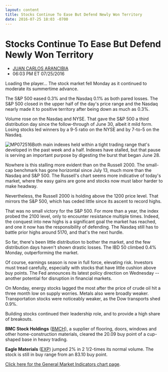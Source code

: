 ```yaml
---
layout: content
title: Stocks Continue To Ease But Defend Newly Won Territory
date: 2016-07-25 18:03 -0700
---
```



Stocks Continue To Ease But Defend Newly Won Territory
=======================================================




* [JUAN CARLOS ARANCIBIA](https://www.investors.com/author/arancibiaj/ "Posts by JUAN CARLOS ARANCIBIA")
* 06:03 PM ET 07/25/2016




Loading the player...
The stock market fell Monday as it continued to moderate its summertime advance.


The S&P 500 eased 0.3% and the Nasdaq 0.1% as both pared losses. The S&P 500 closed in the upper half of the day's price range and the Nasdaq nearly made it to positive territory after being down as much as 0.3%.


Volume rose on the Nasdaq and NYSE. That gave the S&P 500 a third distribution day since the follow-through of June 30, albeit it mild form. Losing stocks led winners by a 9-5 ratio on the NYSE and by 7-to-5 on the Nasdaq.


![MP072516](https://www.investors.com/wp-content/uploads/2016/07/MP072516-184x300.jpg)Both main indexes held within a tight trading range that's developed in the past week and a half. Indexes have stalled, but that pause is serving an important purpose by digesting the burst that began June 28.


Nowhere is this stalling more evident than on the Russell 2000. The small-cap benchmark has gone horizontal since July 13, much more than the Nasdaq and S&P 500. The Russell's chart seems more indicative of today's market, where the easy gains are gone and stocks now must labor harder to make headway.


Nevertheless, the Russell 2000 is holding above the 1200 price level. That mirrors the S&P 500, which has ceded little since its ascent to record highs.


That was no small victory for the S&P 500. For more than a year, the index probed the 2100 level, only to encounter resistance multiple times. Indeed, the conquest into new highs is a significant goal the market has reached, and one it now has the responsibility of defending. The Nasdaq still has to battle prior highs around 5170, and that's the next hurdle.


So far, there's been little distribution to bother the market, and the few distribution days haven't shown drastic losses. The IBD 50 climbed 0.4% Monday, outperforming the market.


Of course, earnings season is now in full force, elevating risk. Investors must tread carefully, especially with stocks that have little cushion above buy points. The Fed announces its latest policy direction on Wednesday -- another potential for disruption in financial markets.


On Monday, energy stocks lagged the most after the price of crude oil hit a three month low on supply worries. Metals also were broadly weaker. Transportation stocks were noticeably weaker, as the Dow transports shed 0.9%.


Building stocks continued their leadership role, and to provide a high share of breakouts.


**BMC Stock Holdings** ([BMCH](https://research.investors.com/quote.aspx?symbol=BMCH)), a supplier of flooring, doors, windows and other home-construction materials, cleared the 20.09 buy point of a cup-shaped base in heavy trading.


**Eagle Materials** ([EXP](https://research.investors.com/quote.aspx?symbol=EXP)) jumped 2% in 2 1/2-times its normal volume. The stock is still in buy range from an 83.10 buy point.


[Click here for the General Market Indicators chart page](https://www.investors.com/wp-content/uploads/2016/07/IBD2507155023GMI.pdf).




